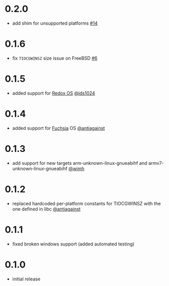
# 0.2.0

* add shim for unsupported platforms [#14](https://github.com/softprops/termsize/pull/14)

# 0.1.6

* fix `TIOCGWINSZ` size issue on FreeBSD [#6](https://github.com/softprops/termsize/pull/9)

# 0.1.5

* added support for [Redox OS](https://github.com/redox-os/redox) [@ids1024](https://github.com/softprops/termsize/pull/8)

# 0.1.4

* added support for [Fuchsia](https://en.wikipedia.org/wiki/Google_Fuchsia) OS [@antiagainst](https://github.com/softprops/termsize/pull/5)

# 0.1.3

* add support for new targets arm-unknown-linux-gnueabihf and armv7-unknown-linux-gnueabihf [@wimh](https://github.com/softprops/termsize/pull/3)

# 0.1.2

* replaced hardcoded per-platform constants for TIOCGWINSZ with the one defined in libc [@antiagainst](https://github.com/softprops/termsize/pull/4)

# 0.1.1

* fixed broken windows support (added automated testing)

# 0.1.0

* initial release

